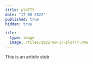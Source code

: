 ```yaml
---
title: ploTTY
date: "17-08-2022"
published: true
hidden: true

tile:
  type: image
  image: /tiles/2022-08-17-ploTTY.PNG
---
```


This is an article stub
